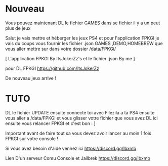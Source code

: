 # Nouveau 

Vous pouvez maintenant DL le fichier GAMES dans se fichier il y a un peut plus de jeux 

Salut je vais mettre et héberger les jeux PS4 et pour l'application FPKGI je vais du coups vous fournir les fichier .json GAMES ,DEMO,HOMEBREW que vous aller mettre sur dans votre dossier /data/FPKGi/  

[ L'application FPKGI By ItsJokerZz's et le fichier .json By me ]

pour DL FPKGI https://github.com/ItsJokerZz

De nouveau jeux arrive !

# TUTO
DL le fichier UPDATE ensuite connecte toi avec Filezila a ta PS4 ensuite vous aller a /data/FPKGi et vous glisser votre fichier que vous avez DL ici ensuite vous relancer FPKGI et c'est bon : ]

Important avant de faire tout sa vous devez avoir lancer au moin 1 fois FPKGI sur votre console !

Si vous avez besoin d'aide  vennez ici https://discord.gg/lbxmb 

Lien D'un serveur Comu Console et Jailbrek https://discord.gg/lbxmb
